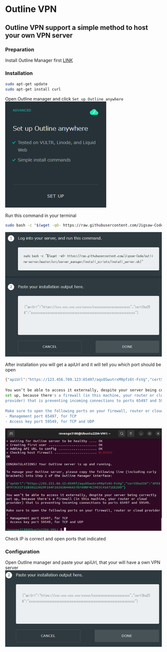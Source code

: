 # Outline VPN

## Outline VPN support a simple method to host your own VPN server

### Preparation
Install Outline Manager first [LINK](https://getoutline.org/zh-TW/get-started/)

### Installation
```sh
sudo apt-get update
sudo apt-get install curl
```

Open Outline manager and click ```Set up Outline anywhere```
![Alt text](image-1.png)

Run this command in your terminal
```sh
sudo bash -c "$(wget -qO- https://raw.githubusercontent.com/Jigsaw-Code/outline-server/master/src/server_manager/install_scripts/install_server.sh)"
```
![Alt text](image-2.png)

After installation you will get a apiUrl and it will tell you which port should be open

```sh
{"apiUrl":"https://123.456.789.123:65497/aqsOSwutrxM9pfz6t-FsVg","certSha256":"AFEA6F973CCCF11B5D223A29F2A4F26265B446A57EF6DBF4C59E5C41671EE20D"}

You won’t be able to access it externally, despite your server being correctly
set up, because there's a firewall (in this machine, your router or cloud
provider) that is preventing incoming connections to ports 65497 and 59549.

Make sure to open the following ports on your firewall, router or cloud provider:
- Management port 65497, for TCP
- Access key port 59549, for TCP and UDP
```
![Alt text](image.png)

Check IP is correct and open ports that indicated

### Configuration
Open Outline manager and paste your apiUrl, that your will have a own VPN server
![Alt text](image-3.png)

